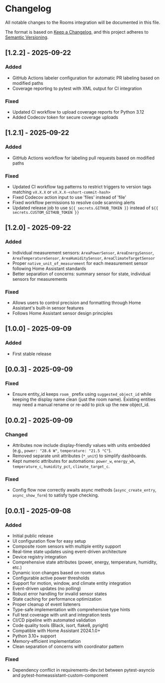 # Changelog

All notable changes to the Rooms integration will be documented in this file.

The format is based on [Keep a Changelog](https://keepachangelog.com/en/1.1.0/),
and this project adheres to [Semantic Versioning](https://semver.org/spec/v2.0.0.html).

## [1.2.2] - 2025-09-22

### Added
- GitHub Actions labeler configuration for automatic PR labeling based on modified paths
- Coverage reporting to pytest with XML output for CI integration

### Fixed
- Updated CI workflow to upload coverage reports for Python 3.12
- Added Codecov token for secure coverage uploads

## [1.2.1] - 2025-09-22

### Added
- GitHub Actions workflow for labeling pull requests based on modified paths

### Fixed
- Updated CI workflow tag patterns to restrict triggers to version tags matching `vX.X.X` or `vX.X.X-<short-commit-hash>`
- Fixed Codecov action input to use 'files' instead of 'file'
- Fixed workflow permissions to resolve code scanning alerts
- Updated release job to use `${{ secrets.GITHUB_TOKEN }}` instead of `${{ secrets.CUSTOM_GITHUB_TOKEN }}`

## [1.2.0] - 2025-09-22

### Added
- Individual measurement sensors: `AreaPowerSensor`, `AreaEnergySensor`, `AreaTemperatureSensor`, `AreaHumiditySensor`, `AreaClimateTargetSensor`
- Proper `native_unit_of_measurement` for each measurement sensor following Home Assistant standards
- Better separation of concerns: summary sensor for state, individual sensors for measurements

### Fixed
- Allows users to control precision and formatting through Home Assistant's built-in sensor features
- Follows Home Assistant sensor design principles

## [1.0.0] - 2025-09-09

### Added
- First stable release

## [0.0.3] - 2025-09-09

### Fixed
- Ensure entity_id keeps `room_` prefix using `suggested_object_id` while keeping the display name clean (just the room name). Existing entities may need a manual rename or re-add to pick up the new object_id.

## [0.0.2] - 2025-09-09

### Changed
- Attributes now include display-friendly values with units embedded (e.g., `power: "28.6 W"`, `temperature: "21.5 °C"`).
- Removed separate unit attributes (`*_unit`) to simplify dashboards.
- Kept numeric attributes for automations: `power_w`, `energy_wh`, `temperature_c`, `humidity_pct`, `climate_target_c`.

### Fixed
- Config flow now correctly awaits async methods (`async_create_entry`, `async_show_form`) to satisfy type checking.

## [0.0.1] - 2025-09-08

### Added
- Initial public release
- UI configuration flow for easy setup
- Composite room sensors with multiple entity support
- Real-time state updates using event-driven architecture
- Device registry integration
- Comprehensive state attributes (power, energy, temperature, humidity, etc.)
- Dynamic icon changes based on room status
- Configurable active power thresholds
- Support for motion, window, and climate entity integration
- Event-driven updates (no polling)
- Robust error handling for invalid sensor states
- State caching for performance optimization
- Proper cleanup of event listeners
- Type-safe implementation with comprehensive type hints
- Full test coverage with unit and integration tests
- CI/CD pipeline with automated validation
- Code quality tools (Black, isort, flake8, pyright)
- Compatible with Home Assistant 2024.1.0+
- Python 3.10+ support
- Memory-efficient implementation
- Clean separation of concerns with coordinator pattern

### Fixed
- Dependency conflict in requirements-dev.txt between pytest-asyncio and pytest-homeassistant-custom-component
